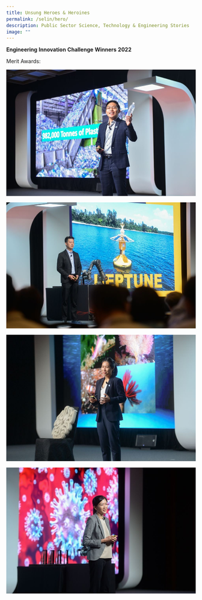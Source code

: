 ```yaml
---
title: Unsung Heroes & Heroines
permalink: /selin/hero/
description: Public Sector Science, Technology & Engineering Stories
image: ""
---
```

**Engineering** **Innovation** **Challenge** **Winners** **2022**

Merit Awards:

![Kelvinjtc](/images/A18F001C-D84E-4FF1-B5C7-470A1534AC6C.jpeg)

![MingjiangNEA](/images/MinjiangNEA.png)

![Verajtc](/images/Verajtc.jpg)

![Judithnea](/images/Judithnea.jpeg)